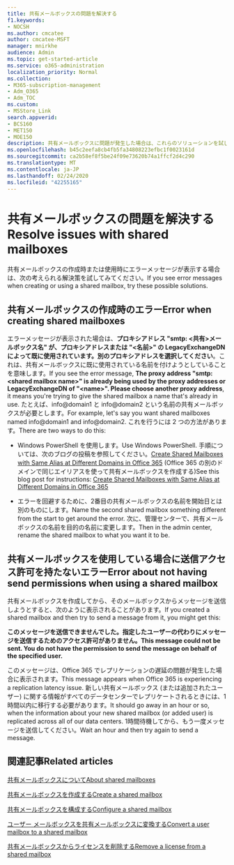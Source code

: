 ```yaml
---
title: 共有メールボックスの問題を解決する
f1.keywords:
- NOCSH
ms.author: cmcatee
author: cmcatee-MSFT
manager: mnirkhe
audience: Admin
ms.topic: get-started-article
ms.service: o365-administration
localization_priority: Normal
ms.collection:
- M365-subscription-management
- Adm_O365
- Adm_TOC
ms.custom:
- MSStore_Link
search.appverid:
- BCS160
- MET150
- MOE150
description: 共有メールボックスに問題が発生した場合は、これらのソリューションを試してみてください。
ms.openlocfilehash: b45c2eefa8cb4fb5fa34808223efbc1f0023161d
ms.sourcegitcommit: ca2b58ef8f5be24f09e73620b74a1ffcf2d4c290
ms.translationtype: MT
ms.contentlocale: ja-JP
ms.lasthandoff: 02/24/2020
ms.locfileid: "42255165"
---
```

# <a name="resolve-issues-with-shared-mailboxes"></a><span data-ttu-id="24c47-103">共有メールボックスの問題を解決する</span><span class="sxs-lookup"><span data-stu-id="24c47-103">Resolve issues with shared mailboxes</span></span>

<span data-ttu-id="24c47-104">共有メールボックスの作成時または使用時にエラーメッセージが表示する場合は、次の考えられる解決策を試してみてください。</span><span class="sxs-lookup"><span data-stu-id="24c47-104">If you see error messages when creating or using a shared mailbox, try these possible solutions.</span></span> 

## <a name="error-when-creating-shared-mailboxes"></a><span data-ttu-id="24c47-105">共有メールボックスの作成時のエラー</span><span class="sxs-lookup"><span data-stu-id="24c47-105">Error when creating shared mailboxes</span></span>
<span data-ttu-id="24c47-106"><a name="bkmk_Fix"> </a></span><span class="sxs-lookup"><span data-stu-id="24c47-106"><a name="bkmk_Fix"> </a></span></span>

<span data-ttu-id="24c47-107">エラーメッセージが表示された場合は、**プロキシアドレス "smtp: <共有\>メールボックス名" が、プロキシアドレスまたは "\<名前>" の LegacyExchangeDN によって既に使用されています。別のプロキシアドレスを選択してください**。これは、共有メールボックスに既に使用されている名前を付けようとしていることを意味します。</span><span class="sxs-lookup"><span data-stu-id="24c47-107">If you see the error message, **The proxy address "smtp:<shared mailbox name\>" is already being used by the proxy addresses or LegacyExchangeDN of "\<name>". Please choose another proxy address**, it means you're trying to give the shared mailbox a name that's already in use.</span></span> <span data-ttu-id="24c47-108">たとえば、info@domain1 と info@domain2 という名前の共有メールボックスが必要とします。</span><span class="sxs-lookup"><span data-stu-id="24c47-108">For example, let's say you want shared mailboxes named info@domain1 and info@domain2.</span></span> <span data-ttu-id="24c47-109">これを行うには 2 つの方法があります。</span><span class="sxs-lookup"><span data-stu-id="24c47-109">There are two ways to do this:</span></span>

  - <span data-ttu-id="24c47-110">Windows PowerShell を使用します。</span><span class="sxs-lookup"><span data-stu-id="24c47-110">Use Windows PowerShell.</span></span> <span data-ttu-id="24c47-111">手順については、次のブログの投稿を参照してください。[Create Shared Mailboxes with Same Alias at Different Domains in Office 365](https://www.cogmotive.com/blog/office-365-tips/create-shared-mailboxes-with-same-alias-at-different-domains-in-office-365) (Office 365 の別のドメインで同じエイリアスを使って共有メールボックスを作成する)</span><span class="sxs-lookup"><span data-stu-id="24c47-111">See this blog post for instructions: [Create Shared Mailboxes with Same Alias at Different Domains in Office 365](https://www.cogmotive.com/blog/office-365-tips/create-shared-mailboxes-with-same-alias-at-different-domains-in-office-365)</span></span>
    
  - <span data-ttu-id="24c47-112">エラーを回避するために、2番目の共有メールボックスの名前を開始日とは別のものにします。</span><span class="sxs-lookup"><span data-stu-id="24c47-112">Name the second shared mailbox something different from the start to get around the error.</span></span> <span data-ttu-id="24c47-113">次に、管理センターで、共有メールボックスの名前を目的の名前に変更します。</span><span class="sxs-lookup"><span data-stu-id="24c47-113">Then in the admin center, rename the shared mailbox to what you want it to be.</span></span>

## <a name="error-about-not-having-send-permissions-when-using-a-shared-mailbox"></a><span data-ttu-id="24c47-114">共有メールボックスを使用している場合に送信アクセス許可を持たないエラー</span><span class="sxs-lookup"><span data-stu-id="24c47-114">Error about not having send permissions when using a shared mailbox</span></span>

<span data-ttu-id="24c47-115">共有メールボックスを作成してから、そのメールボックスからメッセージを送信しようとすると、次のように表示されることがあります。</span><span class="sxs-lookup"><span data-stu-id="24c47-115">If you created a shared mailbox and then try to send a message from it, you might get this:</span></span>

<span data-ttu-id="24c47-116">**このメッセージを送信できませんでした。指定したユーザーの代わりにメッセージを送信するためのアクセス許可がありません。**</span><span class="sxs-lookup"><span data-stu-id="24c47-116">**This message could not be sent. You do not have the permission to send the message on behalf of the specified user.**</span></span>

<span data-ttu-id="24c47-117">このメッセージは、Office 365 でレプリケーションの遅延の問題が発生した場合に表示されます。</span><span class="sxs-lookup"><span data-stu-id="24c47-117">This message appears when Office 365 is experiencing a replication latency issue.</span></span> <span data-ttu-id="24c47-118">新しい共有メールボックス (または追加されたユーザー) に関する情報がすべてのデータセンターでレプリケートされるときには、1時間以内に移行する必要があります。</span><span class="sxs-lookup"><span data-stu-id="24c47-118">It should go away in an hour or so, when the information about your new shared mailbox (or added user) is replicated across all of our data centers.</span></span> <span data-ttu-id="24c47-119">1時間待機してから、もう一度メッセージを送信してください。</span><span class="sxs-lookup"><span data-stu-id="24c47-119">Wait an hour and then try again to send a message.</span></span>

## <a name="related-articles"></a><span data-ttu-id="24c47-120">関連記事</span><span class="sxs-lookup"><span data-stu-id="24c47-120">Related articles</span></span>

[<span data-ttu-id="24c47-121">共有メールボックスについて</span><span class="sxs-lookup"><span data-stu-id="24c47-121">About shared mailboxes</span></span>](about-shared-mailboxes.md)

[<span data-ttu-id="24c47-122">共有メールボックスを作成する</span><span class="sxs-lookup"><span data-stu-id="24c47-122">Create a shared mailbox</span></span>](create-a-shared-mailbox.md)

[<span data-ttu-id="24c47-123">共有メールボックスを構成する</span><span class="sxs-lookup"><span data-stu-id="24c47-123">Configure a shared mailbox</span></span>](configure-a-shared-mailbox.md)

[<span data-ttu-id="24c47-124">ユーザー メールボックスを共有メールボックスに変換する</span><span class="sxs-lookup"><span data-stu-id="24c47-124">Convert a user mailbox to a shared mailbox</span></span>](convert-user-mailbox-to-shared-mailbox.md)

[<span data-ttu-id="24c47-125">共有メールボックスからライセンスを削除する</span><span class="sxs-lookup"><span data-stu-id="24c47-125">Remove a license from a shared mailbox</span></span>](remove-license-from-shared-mailbox.md)


    


